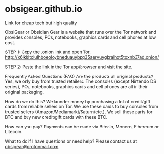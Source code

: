 # obsigear.github.io
Link for cheap tech but high quality

ObsiGear or Obsidian Gear is a website that runs over the Tor network and provides consoles, PCs, notebooks, graphics cards and cell phones at low cost.

STEP 1: Copy the .onion link and open Tor.
  http://x6lkbltclulhboeoloybneduauybpq35aervuygbraihxt5toxnb37ad.onion/

STEP 2: Paste the link in the Tor app/browser and visit the site.




Frequently Asked Questions (FAQ)
Are the products all original products?
Yes, we only buy from trusted retailers. The consoles (except Nintendo DS series), PCs, notebooks, graphics cards and cell phones are all in their original packaging.

How do we do this?
We launder money by purchasing a lot of credit/gift cards from reliable sellers on Tor. We use these cards to buy consoles from trusted sellers (Amazon/Mediamarkt/Saturn/etc.). We sell these parts for BTC and buy new credit/gift cards with these BTC.

How can you pay?
Payments can be made via Bitcoin, Monero, Ethereum or Litecoin.

What to do if I have questions or need help?
Please contact us at: obsigear@protonmail.com
